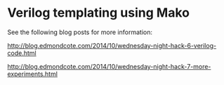 #  Verilog templating using Mako

See the following blog posts for more information:

http://blog.edmondcote.com/2014/10/wednesday-night-hack-6-verilog-code.html

http://blog.edmondcote.com/2014/10/wednesday-night-hack-7-more-experiments.html